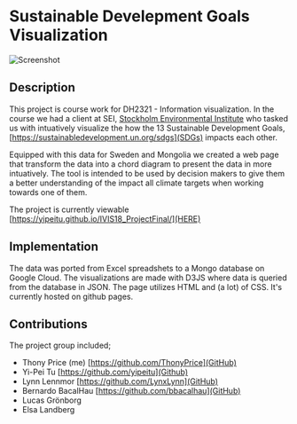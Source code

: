 # Sustainable Develepment Goals Visualization

![Screenshot](https://i.imgur.com/UdEnu56.jpg)

## Description
This project is course work for DH2321 - Information visualization. In the course we had a client at SEI, [Stockholm Environmental Institute](https://www.sei.org/) who tasked us with intuatively visualize the how the 13 Sustainable Development Goals, [https://sustainabledevelopment.un.org/sdgs](SDGs) impacts each other. 

Equipped with this data for Sweden and Mongolia we created a web page that transform the data into a chord diagram to present the data in more intuatively. The tool is intended to be used by decision makers to give them a better understanding of the impact all climate targets when working towards one of them.

The project is currently viewable [https://yipeitu.github.io/IVIS18_ProjectFinal/](HERE)

## Implementation

The data was ported from Excel spreadshets to a Mongo database on Google Cloud. The visualizations are made with D3JS where data is queried from the database in JSON. The page utilizes HTML and (a lot) of CSS. It's currently hosted on github pages.

## Contributions

The project group included;

+ Thony Price (me) [https://github.com/ThonyPrice](GitHub)
+ Yi-Pei Tu [https://github.com/yipeitu](Github)
+ Lynn Lennmor [https://github.com/LynxLynn](GitHub)
+ Bernardo BacalHau [https://github.com/bbacalhau](GitHub)
+ Lucas Grönborg 
+ Elsa Landberg
